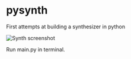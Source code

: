 # pysynth
First attempts at building a synthesizer in python

![Synth screenshot](./static/screenshot1.png?raw=true "Screenshot of the synth GUI")

Run main.py in terminal.
